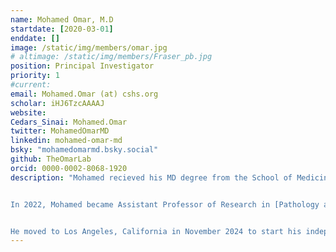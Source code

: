 ```yaml
---
name: Mohamed Omar, M.D
startdate: [2020-03-01]
enddate: []
image: /static/img/members/omar.jpg
# altimage: /static/img/members/Fraser_pb.jpg
position: Principal Investigator
priority: 1
#current:
email: Mohamed.Omar (at) cshs.org
scholar: iHJ6TzcAAAAJ
website:
Cedars_Sinai: Mohamed.Omar
twitter: MohamedOmarMD
linkedin: mohamed-omar-md
bsky: "mohamedomarmd.bsky.social"
github: TheOmarLab
orcid: 0000-0002-8068-1920
description: "Mohamed recieved his MD degree from the School of Medicine at Mansoura University, Egypt. He then conducted postdoctoral training in Computational Genomics at [Johns Hopkins University School of Medicine](https://www.hopkinsmedicine.org/) and in Computational Pathology from [Weill Medical College of Cornell University (Weill Cornell Medicine)](https://weill.cornell.edu/) in the Lab of [Dr. Luigi Marchionni](https://vivo.weill.cornell.edu/display/cwid-lum4003).


In 2022, Mohamed became Assistant Professor of Research in [Pathology and Laboratory Medicine](https://pathology.weill.cornell.edu/), where he worked on developing computational approaches for cancer phenotype prediction using histopathology and multi-omics data.


He moved to Los Angeles, California in November 2024 to start his independent research lab in the [Department of Computational Biomedicine](https://www.cedars-sinai.edu/health-sciences-university/research/departments-institutes/computational-biomedicine.html) at [Cedars-Sinai](https://www.cedars-sinai.org/home.html)."
---
```

